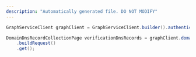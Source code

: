 ```yaml
---
description: "Automatically generated file. DO NOT MODIFY"
---
```

<!-- markdownlint-disable MD041 -->

```java
GraphServiceClient graphClient = GraphServiceClient.builder().authenticationProvider( authProvider ).buildClient();

DomainDnsRecordCollectionPage verificationDnsRecords = graphClient.domains("contoso.com").verificationDnsRecords()
    .buildRequest()
    .get();
```
